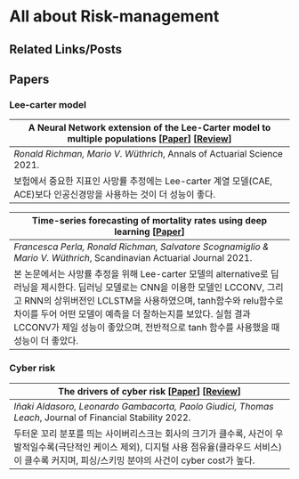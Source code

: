 # All about Risk-management

## Related Links/Posts



## Papers

### Lee-carter model

| **A Neural Network extension of the Lee-Carter model to multiple populations** [[Paper](./papers/Richman_and_Wuthrich_AAS_2021.pdf)] [[Review](https://newindow.tistory.com/319)] |
| ------------------------------------------------------------ |
| *Ronald Richman, Mario V. Wüthrich*, Annals of Actuarial Science 2021. |
| 보험에서 중요한 지표인 사망률 추정에는 Lee-carter 계열 모델(CAE, ACE)보다 인공신경망을 사용하는 것이 더 성능이 좋다. |

| **Time-series forecasting of mortality rates using deep learning** [[Paper](./papers/Perla_et_al_SAJ_2021.pdf)] |
| ------------------------------------------------------------ |
| *Francesca Perla, Ronald Richman, Salvatore Scognamiglio & Mario V. Wüthrich*, Scandinavian Actuarial Journal 2021. |
| 본 논문에서는 사망률 추정을 위해 Lee-carter 모델의 alternative로 딥러닝을 제시한다. 딥러닝 모델로는 CNN을 이용한 모델인 LCCONV, 그리고 RNN의 상위버전인 LCLSTM을 사용하였으며, tanh함수와 relu함수로 차이를 두어 어떤 모델이 예측을 더 잘하는지를 보았다. 실험 결과 LCCONV가 제일 성능이 좋았으며, 전반적으로 tanh 함수를 사용했을 때 성능이 더 좋았다. |



### Cyber risk

| **The drivers of cyber risk** [[Paper](./papers/Aldasoro_JFS_2022.pdf)] [[Review](./review/the_drivers_of_cyber_risk.md)] |
| ------------------------------------------------------------ |
| *Iñaki Aldasoro, Leonardo Gambacorta, Paolo Giudici, Thomas Leach*, Journal of Financial Stability 2022. |
| 두터운 꼬리 분포를 띄는 사이버리스크는 회사의 크기가 클수록, 사건이 우발적일수록(극단적인 케이스 제외), 디지털 사용 점유율(클라우드 서비스)이 클수록 커지며, 피싱/스키밍 분야의 사건이 cyber cost가 높다. |